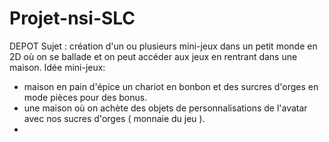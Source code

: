 # Projet-nsi-SLC
DEPOT
Sujet : création d'un ou plusieurs mini-jeux dans un petit monde en 2D où on se ballade et on peut accéder aux jeux en  rentrant dans une maison. 
Idée mini-jeux:
  - maison en pain d'épice un chariot en bonbon et des surcres d'orges en mode pièces pour des bonus.
  - une maison où on achète des objets de personnalisations de l'avatar avec nos sucres d'orges ( monnaie du jeu ).
  - 
